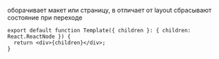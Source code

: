 оборачивает макет или страницу, в отличает от layout сбрасывают состояние при переходе

```tsx
export default function Template({ children }: { children: React.ReactNode }) {
  return <div>{children}</div>;
}
```
